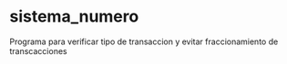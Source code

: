 # sistema_numero
Programa para verificar tipo de transaccion
y evitar fraccionamiento de transcacciones
